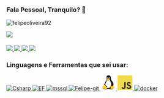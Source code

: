 ### Fala Pessoal, Tranquilo? 👋

<p align="left">
  <img src="https://komarev.com/ghpvc/?username=felipeoliveira92&label=Profile%20views&color=0e75b6&style=flat" alt="felipeoliveira92" /></p>

<div>
  <img height="180em" src="https://github-readme-stats.vercel.app/api/top-langs/?username=felipeoliveira92&layout=compact&langs_count=7&theme=dracula"/>
</div>  

<div>
  </br>
  <a href="https://instagram.com/_felipe.rabelo" target="_blank">
    <img src="https://img.shields.io/badge/-Instagram-%23E4405F?style=for-the-badge&logo=instagram&logoColor=white" target="_blank">
  </a>  
  <a href="https://discord.gg/felipe rabelo#6853" target="_blank">
   <img src="https://img.shields.io/badge/Discord-7289DA?style=for-the-badge&logo=discord&logoColor=white" target="_blank">
  </a> 
  <a href = "mailto:feliperabelo.oliveira@gmail.com">
    <img src="https://img.shields.io/badge/-Gmail-%23333?style=for-the-badge&logo=gmail&logoColor=white" target="_blank">
  </a>
  <a href="https://www.linkedin.com/in/felipe-oliveira-fatec" target="_blank">
    <img src="https://img.shields.io/badge/-LinkedIn-%230077B5?style=for-the-badge&logo=linkedin&logoColor=white" target="_blank">
  </a>
</div>

<h3 align="left">Linguagens e Ferramentas que sei usar:</h3>

<a href="" target="_blank">
  <img src="https://static.cdnlogo.com/logos/c/27/c.svg" alt="Csharp" width="40" height="40"/>
</a>
<a href="" target="_blank">
  <img src="https://miro.medium.com/max/480/1*T-y7eiy0pc4vb0-6aGfIbQ.png" alt="EF" width="50" height="40"/>
</a>
<a href="https://www.microsoft.com/en-us/sql-server" target="_blank">
  <img src="https://www.cdnlogo.com/logos/m/21/microsoft-sql-server.svg" alt="mssql" width="40" height="50">
</a>
<a href="https://github.com/felipeoliveira92/felipeoliveira92" target="_blank">
  <img alt="Felipe-git" height="40" width="40" src="https://cdn.jsdelivr.net/gh/devicons/devicon/icons/git/git-original.svg">
</a> 
<a href="https://www.linux.org/" target="_blank">
  <img src="https://raw.githubusercontent.com/devicons/devicon/master/icons/linux/linux-original.svg" alt="linux" width="40" height="40"/>
</a>
<a href="https://developer.mozilla.org/en-US/docs/Web/JavaScript" target="_blank">
  <img src="https://raw.githubusercontent.com/devicons/devicon/master/icons/javascript/javascript-original.svg" alt="javascript" width="40" height="40"/>
</a>
<a href="https://docker.com" target="_blank">
  <img src="https://cdn.jsdelivr.net/gh/devicons/devicon/icons/docker/docker-original.svg" alt="docker" width="70" height="50"/>
</a>
